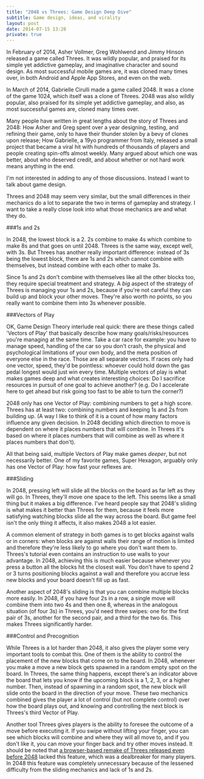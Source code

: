 ```yaml
---
title: "2048 vs Threes: Game Design Deep Dive"
subtitle: Game design, ideas, and virality
layout: post
date: 2014-07-15 13:28
private: true
---
```


In February of 2014, Asher Vollmer, Greg Wohlwend and Jimmy Hinson released a game called Threes. It was wildly popular, and praised for its simple yet addictive gameplay, and imaginative character and sound design. As most successful mobile games are, it was cloned many times over, in both Android and Apple App Stores, and even on the web.

In March of 2014, Gabrielle Cirulli made a game called 2048. It was a clone of the game 1024, which itself was a clone of Threes. 2048 was also wildly popular, also praised for its simple yet addictive gameplay, and also, as most successful games are, cloned many times over.

Many people have written in great lengths about the story of Threes and 2048: How Asher and Greg spent over a year designing, testing, and refining their game, only to have their thunder stolen by a bevy of clones upon release; How Gabrielle, a 19yo programmer from Italy, released a small project that became a viral hit with hundreds of thousands of players and people creating spin-offs almost weekly. Many argued about which one was better, about who deserved credit, and about whether or not hard work means anything in the end.

I'm not interested in adding to any of those discussions. Instead I want to talk about game design.

Threes and 2048 may seem very similar, but the small differences in their mechanics do a lot to separate the two in terms of gameplay and strategy. I want to take a really close look into what those mechanics are and what they do.

###1s and 2s

In 2048, the lowest block is a 2. 2s combine to make 4s which combine to make 8s and that goes on until 2048. Threes is the same way, except well, with 3s. But Threes has another really important difference: instead of 3s being the lowest block, there are 1s and 2s which cannot combine with themselves, but instead combine with each other to make 3s. 

Since 1s and 2s don't combine with themselves like all the other blocks too, they require special treatment and strategy. A *big* aspect of the strategy of Threes is managing your 1s and 2s, because if you're not careful they can build up and block your other moves. They're also worth no points, so you really want to combine them into 3s whenever possible.

###Vectors of Play

OK, Game Design Theory interlude real quick: there are these things called 'Vectors of Play' that basically describe how many goals/risks/resources you're managing at the same time. Take a car race for example: you have to manage speed, handling of the car so you don't crash, the physical and psychological limitations of your own body, and the meta position of everyone else in the race. Those are all separate vectors. If races only had one vector, speed, they'd be pointless: whoever could hold down the gas pedal longest would just win every time. Multiple vectors of play is what makes games deep and what creates interesting choices: Do I sacrifice resources in pursuit of one goal to achieve another? (e.g. Do I accelerate here to get ahead but risk going too fast to be able to turn the corner?)

2048 only has one Vector of Play: combining numbers to get a high score. Threes has at least two: combining numbers and keeping 1s and 2s from building up. (A way I like to think of it is a count of how many factors influence any given decision. In 2048 deciding which direction to move is dependent on where it places numbers that will combine. In Threes it's based on where it places numbers that will combine as well as where it places numbers that don't).

All that being said, multiple Vectors of Play make games *deeper*, but not necessarily better. One of my favorite games, Super Hexagon, arguably only has one Vector of Play: how fast your reflexes are.

###Sliding

In 2048, pressing left will slide all the blocks on the board as far left as they will go. In Threes, they'll move one space to the left. This seems like a small thing but it makes a big difference. I've heard people say that 2048's sliding is what makes it better than Threes for them, because it feels more satisfying watching blocks slide all the way across the board. But game feel isn't the only thing it affects, it also makes 2048 a lot easier.

A common element of strategy in both games is to get blocks against walls or in corners: when blocks are against walls their range of motion is limited and therefore they're less likely to go where you don't want them to. Threes's tutorial even contains an instruction to use walls to your advantage. In 2048, achieving this is much easier because whenever you press a button all the blocks hit the closest wall. You don't have to spend 2 or 3 turns positioning blocks against a wall and therefore you accrue less new blocks and your board doesn't fill up as fast.

Another aspect of 2048's sliding is that you can combine multiple blocks more easily. In 2048, if you have four 2s in a row, a single move will combine them into two 4s and then one 8, whereas in the analogous situation (of four 3s) in Threes, you'd need three swipes: one for the first pair of 3s, another for the second pair, and a third for the two 6s. This makes Threes significantly harder.

###Control and Precognition

While Threes is a lot harder than 2048, it also gives the player some very important tools to combat this. One of them is the ability to control the placement of the new blocks that come on to the board. In 2048, whenever you make a move a new block gets spawned in a random empty spot on the board. In Threes, the same thing happens, except there's an indicator above the board that lets you know if the upcoming block is a 1, 2, 3, or a higher number. Then, instead of spawning in a random spot, the new block will slide onto the board in the direction of your move. These two mechanics combined gives the player a lot of control (but not complete control) over how the board plays out, and knowing and controlling the next block is Threes's third Vector of Play.

Another tool Threes gives players is the ability to foresee the outcome of a move before executing it. If you swipe without lifting your finger, you can see which blocks will combine and where they will all move to, and if you don't like it, you can move your finger back and try other moves instead. It should be noted that [a browser-based remake of Threes released even before 2048]() lacked this feature, which was a dealbreaker for many players. In 2048 this feature was completely unnecessary because of the lessened difficulty from the sliding mechanics and lack of 1s and 2s.
